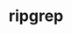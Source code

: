 ---
title: "ripgrep"
layout: cache
categories: [package, develop]
meta: {"compilers": ["apple-clang@16.0.0", "gcc@10.5.0", "gcc@13.3.0"], "num_specs": 24, "num_specs_by_stack": {"developer-tools-aarch64-linux-gnu": 8, "developer-tools-darwin": 8, "developer-tools-x86_64_v3-linux-gnu": 8, "root": 24}, "oss": ["centos7", "rhel8", "sequoia"], "platforms": ["darwin", "linux"], "stacks": ["developer-tools-aarch64-linux-gnu", "developer-tools-darwin", "developer-tools-x86_64_v3-linux-gnu", "root"], "targets": ["aarch64", "x86_64_v3"], "versions": ["14.1.1"]}
spec_details: [{"compiler": "gcc@13.3.0", "hash": "3z6hwvjg4tnvkpe6bb5cdvcsmhmvcnvb", "os": "rhel8", "platform": "linux", "size": "-", "stacks": ["developer-tools-aarch64-linux-gnu", "root"], "target": "aarch64", "variants": ["build_system=cargo"], "versions": ["14.1.1"]}, {"compiler": "apple-clang@16.0.0", "hash": "5rwz64hndrtaa55oke3qfjwawlodgxxd", "os": "sequoia", "platform": "darwin", "size": "-", "stacks": ["developer-tools-darwin", "root"], "target": "aarch64", "variants": ["build_system=cargo"], "versions": ["14.1.1"]}, {"compiler": "gcc@10.5.0", "hash": "5vjwsqgd53xd4nuldvortlumfqg2bkaj", "os": "centos7", "platform": "linux", "size": "-", "stacks": ["developer-tools-x86_64_v3-linux-gnu", "root"], "target": "x86_64_v3", "variants": ["build_system=cargo"], "versions": ["14.1.1"]}, {"compiler": "gcc@10.5.0", "hash": "6hs74svf5uuuqucoiom3jyetqcv64xnn", "os": "centos7", "platform": "linux", "size": "-", "stacks": ["developer-tools-x86_64_v3-linux-gnu", "root"], "target": "x86_64_v3", "variants": ["build_system=cargo"], "versions": ["14.1.1"]}, {"compiler": "apple-clang@16.0.0", "hash": "cvtf3zjdgzzexlki74bm5omahbjrchkv", "os": "sequoia", "platform": "darwin", "size": "-", "stacks": ["developer-tools-darwin", "root"], "target": "aarch64", "variants": ["build_system=cargo"], "versions": ["14.1.1"]}, {"compiler": "apple-clang@16.0.0", "hash": "ei6mo7kpped3h5e5tlexfve4ncnwijo3", "os": "sequoia", "platform": "darwin", "size": "-", "stacks": ["developer-tools-darwin", "root"], "target": "aarch64", "variants": ["build_system=cargo"], "versions": ["14.1.1"]}, {"compiler": "gcc@13.3.0", "hash": "eoj7m2vzspkpiln4tyfhu5ksgq323yqt", "os": "rhel8", "platform": "linux", "size": "-", "stacks": ["developer-tools-aarch64-linux-gnu", "root"], "target": "aarch64", "variants": ["build_system=cargo"], "versions": ["14.1.1"]}, {"compiler": "gcc@10.5.0", "hash": "fne7i67s3semboyjdl5o4ctid2yqlwfq", "os": "centos7", "platform": "linux", "size": "-", "stacks": ["developer-tools-x86_64_v3-linux-gnu", "root"], "target": "x86_64_v3", "variants": ["build_system=cargo"], "versions": ["14.1.1"]}, {"compiler": "apple-clang@16.0.0", "hash": "gmrwzuc4csxkf6grou4qu4aljm5lpceq", "os": "sequoia", "platform": "darwin", "size": "-", "stacks": ["developer-tools-darwin", "root"], "target": "aarch64", "variants": ["build_system=cargo"], "versions": ["14.1.1"]}, {"compiler": "gcc@10.5.0", "hash": "gzxeeiukvmzhg2fwcnss76mja6abv24z", "os": "centos7", "platform": "linux", "size": "-", "stacks": ["developer-tools-x86_64_v3-linux-gnu", "root"], "target": "x86_64_v3", "variants": ["build_system=cargo"], "versions": ["14.1.1"]}, {"compiler": "apple-clang@16.0.0", "hash": "hvsdb7xorrmd6s2jng6dbgbsizal5kxu", "os": "sequoia", "platform": "darwin", "size": "-", "stacks": ["developer-tools-darwin", "root"], "target": "aarch64", "variants": ["build_system=cargo"], "versions": ["14.1.1"]}, {"compiler": "gcc@13.3.0", "hash": "hzyyb6lgroas6haunqblibl2fdnibwst", "os": "rhel8", "platform": "linux", "size": "-", "stacks": ["developer-tools-aarch64-linux-gnu", "root"], "target": "aarch64", "variants": ["build_system=cargo"], "versions": ["14.1.1"]}, {"compiler": "apple-clang@16.0.0", "hash": "ip6wr3biprvpwu2zwy7fptubphzvrnzn", "os": "sequoia", "platform": "darwin", "size": "-", "stacks": ["developer-tools-darwin", "root"], "target": "aarch64", "variants": ["build_system=cargo"], "versions": ["14.1.1"]}, {"compiler": "apple-clang@16.0.0", "hash": "ko6okwtukoqvv26wq5wpse5fsonyyc66", "os": "sequoia", "platform": "darwin", "size": "-", "stacks": ["developer-tools-darwin", "root"], "target": "aarch64", "variants": ["build_system=cargo"], "versions": ["14.1.1"]}, {"compiler": "gcc@10.5.0", "hash": "kuhxwq6ttyu6bf3wxmlx2puat32jzwuj", "os": "centos7", "platform": "linux", "size": "-", "stacks": ["developer-tools-x86_64_v3-linux-gnu", "root"], "target": "x86_64_v3", "variants": ["build_system=cargo"], "versions": ["14.1.1"]}, {"compiler": "gcc@10.5.0", "hash": "n6wsl7iilbdul22qtzofwwg6bmdrdecz", "os": "centos7", "platform": "linux", "size": "-", "stacks": ["developer-tools-x86_64_v3-linux-gnu", "root"], "target": "x86_64_v3", "variants": ["build_system=cargo"], "versions": ["14.1.1"]}, {"compiler": "gcc@13.3.0", "hash": "se3hkvyfb7op5wlkcy2y4dzbssimwqra", "os": "rhel8", "platform": "linux", "size": "-", "stacks": ["developer-tools-aarch64-linux-gnu", "root"], "target": "aarch64", "variants": ["build_system=cargo"], "versions": ["14.1.1"]}, {"compiler": "gcc@13.3.0", "hash": "tv4uziuot5uktavyx3gojobljg5lqpia", "os": "rhel8", "platform": "linux", "size": "-", "stacks": ["developer-tools-aarch64-linux-gnu", "root"], "target": "aarch64", "variants": ["build_system=cargo"], "versions": ["14.1.1"]}, {"compiler": "gcc@10.5.0", "hash": "u32j7pfvbgnriek4bxrcjz7phg37zaam", "os": "centos7", "platform": "linux", "size": "-", "stacks": ["developer-tools-x86_64_v3-linux-gnu", "root"], "target": "x86_64_v3", "variants": ["build_system=cargo"], "versions": ["14.1.1"]}, {"compiler": "gcc@13.3.0", "hash": "vc3ya3jtoeckzk7kvmb7fxy5mdmxdrun", "os": "rhel8", "platform": "linux", "size": "-", "stacks": ["developer-tools-aarch64-linux-gnu", "root"], "target": "aarch64", "variants": ["build_system=cargo"], "versions": ["14.1.1"]}, {"compiler": "gcc@10.5.0", "hash": "vkbvbofd3fzw3wcwrjnxyzcfpyreq4pg", "os": "centos7", "platform": "linux", "size": "-", "stacks": ["developer-tools-x86_64_v3-linux-gnu", "root"], "target": "x86_64_v3", "variants": ["build_system=cargo"], "versions": ["14.1.1"]}, {"compiler": "apple-clang@16.0.0", "hash": "w5ktjwykcixarp5mnma2lnyufbbftjfw", "os": "sequoia", "platform": "darwin", "size": "-", "stacks": ["developer-tools-darwin", "root"], "target": "aarch64", "variants": ["build_system=cargo"], "versions": ["14.1.1"]}, {"compiler": "gcc@13.3.0", "hash": "xta3kt7xvthp7edyehvumcjlcf3n5jnm", "os": "rhel8", "platform": "linux", "size": "-", "stacks": ["developer-tools-aarch64-linux-gnu", "root"], "target": "aarch64", "variants": ["build_system=cargo"], "versions": ["14.1.1"]}, {"compiler": "gcc@13.3.0", "hash": "zwkyu2eictusmm4lautbhy4i7mane2c4", "os": "rhel8", "platform": "linux", "size": "-", "stacks": ["developer-tools-aarch64-linux-gnu", "root"], "target": "aarch64", "variants": ["build_system=cargo"], "versions": ["14.1.1"]}]
---